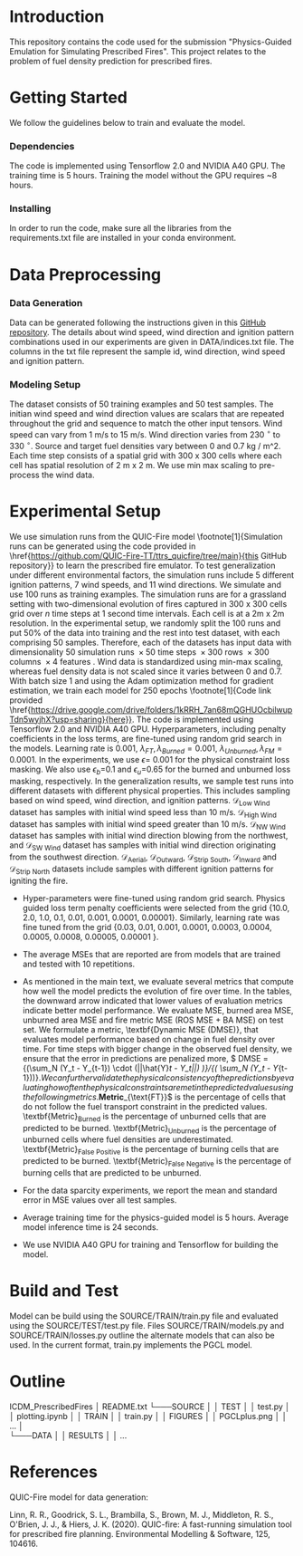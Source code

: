 # Introduction

This repository contains the code used for the submission "Physics-Guided Emulation for Simulating Prescribed Fires". This project relates to the problem of fuel density prediction for prescribed fires.

# Getting Started

We follow the guidelines below to train and evaluate the model.

### Dependencies

The code is implemented using Tensorflow 2.0 and NVIDIA A40 GPU. The training time is 5 hours. Training the model without the GPU requires ~8 hours.

### Installing

In order to run the code, make sure all the libraries from the requirements.txt file are installed in your conda environment.


# Data Preprocessing


### Data Generation

Data can be generated following the instructions given in this [GitHub repository](https://github.com/QUIC-Fire-TT/ttrs_quicfire/tree/main). The details about wind speed, wind direction and ignition pattern combinations used in our experiments are given in DATA/indices.txt file. The columns in the txt file represent the sample id, wind direction, wind speed and ignition pattern. 

### Modeling Setup

The dataset consists of 50 training examples and 50 test samples. The initian wind speed and wind direction values are scalars that are repeated throughout the grid and sequence to match the other input tensors. Wind speed can vary from 1 m/s to 15 m/s. Wind direction varies from 230 $^\circ$ to 330 $^\circ$. Source and target fuel densities vary between 0 and 0.7 kg / m^2. Each time step consists of a spatial grid with 300 x 300 cells where each cell has spatial resolution of 2 m x 2 m. We use min max scaling to pre-process the wind data.


# Experimental Setup


We use simulation runs from the QUIC-Fire model \footnote[1]{Simulation runs can be generated using the code provided in \href{https://github.com/QUIC-Fire-TT/ttrs_quicfire/tree/main}{this GitHub repository}} to learn the prescribed fire emulator. To test generalization under different environmental factors, the simulation runs include 5 different ignition patterns, 7 wind speeds, and 11 wind directions. We simulate and use 100 runs as training examples. The simulation runs are for a grassland setting with two-dimensional evolution of fires captured in 300 x 300 cells grid over $n$ time steps at 1 second time intervals. Each cell is at a 2m x 2m resolution. In the experimental setup, we randomly split the 100 runs and put 50\% of the data into training and the rest into test dataset, with each comprising 50 samples. Therefore, each of the datasets has input data with dimensionality $50 \text{ simulation runs } \times 50 \text{ time steps }\times 300 \text{ rows } \times 300 \text{ columns } \times 4 \text{ features }$. Wind data is standardized using min-max scaling, whereas fuel density data is not scaled since it varies between 0 and 0.7. With batch size 1 and using the Adam optimization method for gradient estimation, we train each model for 250 epochs \footnote[1]{Code link provided \href{https://drive.google.com/drive/folders/1kRRH_7an68mQGHUOcbilwupTdn5wyjhX?usp=sharing}{here}}. The code is implemented using Tensorflow 2.0 and NVIDIA A40 GPU. Hyperparameters, including penalty coefficients in the loss terms, are fine-tuned using random grid search in the models. Learning rate is 0.001, $\lambda_{FT}, \lambda_{Burned} = 0.001$, $\lambda_{Unburned}, \lambda_{FM} = 0.0001$. In the experiments, we use $\epsilon=$ 0.001 for the physical constraint loss masking. We also use $\epsilon_b=$0.1 and $\epsilon_u=$0.65 for the burned and unburned loss masking, respectively. In the generalization results, we sample test runs into different datasets with different physical properties. This includes sampling based on wind speed, wind direction, and ignition patterns. $\mathcal{D}_{\text{Low Wind}}$ dataset has samples with initial wind speed less than 10 m/s. $\mathcal{D}_{\text{High Wind}}$ dataset has samples with initial wind speed greater than 10 m/s. $\mathcal{D}_{\text{NW Wind}}$ dataset has samples with initial wind direction blowing from the northwest, and $\mathcal{D}_{\text{SW Wind}}$ dataset has samples with initial wind direction originating from the southwest direction. $\mathcal{D}_{\text{Aerial}}$, $\mathcal{D}_{\text{Outward}}$, $\mathcal{D}_{\text{Strip South}}$, $\mathcal{D}_{\text{Inward}}$ and $\mathcal{D}_{\text{Strip North}}$ datasets include samples with different ignition patterns for igniting the fire. 

- Hyper-parameters were fine-tuned using random grid search. Physics guided loss term penalty coefficients were selected from the grid {10.0, 2.0, 1.0, 0.1, 0.01, 0.001, 0.0001, 0.00001}. Similarly, learning rate was fine tuned from the grid {0.03, 0.01, 0.001, 0.0001, 0.0003, 0.0004, 0.0005, 0.0008, 0.00005, 0.00001 }.

- The average MSEs that are reported are from models that are trained and tested with 10 repetitions.

- As mentioned in the main text, we evaluate several metrics that compute how well the model predicts the evolution of fire over time. In the tables, the downward arrow indicated that lower values of evaluation metrics indicate better model performance. We evaluate MSE, burned area MSE, unburned area MSE and fire metric MSE (ROS MSE + BA MSE) on test set. We formulate a metric, \textbf{Dynamic MSE (DMSE)}, that evaluates model performance based on change in fuel density over time. For time steps with bigger change in the observed fuel density, we ensure that the error in predictions are penalized more, $ DMSE = {(\sum_N (Y_t - Y_{t-1}) \cdot (||\hat{Y}_t - Y_t||) )}/{( \sum_N (Y_t - Y_{t-1}))}$. We can further validate the physical consistency of the predictions by evaluating how often the physical constraints are met in the predicted values using the following metrics. \textbf{Metric}$_{\text{FT}}$ is the percentage of cells that do not follow the fuel transport constraint in the predicted values. \textbf{Metric}$_{\text{Burned}}$ is the percentage of unburned cells that are predicted to be burned. \textbf{Metric}$_{\text{Unburned}}$ is the percentage of unburned cells where fuel densities are underestimated. \textbf{Metric}$_{\text{False Positive}}$ is the percentage of burning cells that are predicted to be burned. \textbf{Metric}$_{\text{False Negative}}$ is the percentage of burning cells that are predicted to be unburned.

- For the data sparcity experiments, we report the mean and standard error in MSE values over all test samples.

- Average training time for the physics-guided model is 5 hours. Average model inference time is 24 seconds.

- We use NVIDIA A40 GPU for training and Tensorflow for building the model.

# Build and Test

Model can be build using the SOURCE/TRAIN/train.py file and evaluated using the SOURCE/TEST/test.py file. Files SOURCE/TRAIN/models.py and SOURCE/TRAIN/losses.py outline the alternate models that can also be used. In the current format, train.py implements the PGCL model.

# Outline

ICDM_PrescribedFires
│   README.txt
└───SOURCE
│   │   TEST
│   │      test.py
│   │      plotting.ipynb
│   │   TRAIN
│   │      train.py
│   │   FIGURES
│   │      PGCLplus.png
│   │      ...
│   
└───DATA
│   │   RESULTS
│   │   ...





# References

QUIC-Fire model for data generation:

Linn, R. R., Goodrick, S. L., Brambilla, S., Brown, M. J., Middleton, R. S., O'Brien, J. J., & Hiers, J. K. (2020). QUIC-fire: A fast-running simulation tool for prescribed fire planning. Environmental Modelling & Software, 125, 104616.



